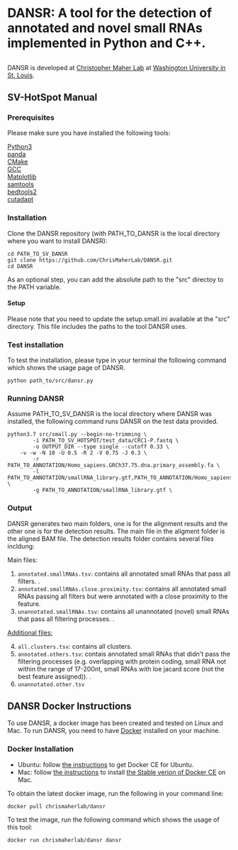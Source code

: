 # DANSR: A tool for the detection of annotated and novel small RNAs implemented in Python and C++. 

## 
DANSR is developed at [Christopher Maher Lab](http://www.maherlab.com/) at [Washington University in St. Louis](http://www.wustl.edu).
   
## SV-HotSpot Manual
### Prerequisites
Please make sure you have installed the following tools:

[Python3](https://www.python.org/) <br>
[panda](https://pandas.pydata.org/) <br>
[CMake](https://cmake.org/) <br>
[GCC](https://gcc.gnu.org/) <br>
[Matplotlib](http://matplotlib.org/) <br>
[samtools](https://github.com/samtools/samtools) <br>
[bedtools2](https://github.com/arq5x/bedtools2) <br>
[cutadapt](https://cutadapt.readthedocs.io/en/stable/) 

### Installation
Clone the DANSR repository (with PATH_TO_DANSR is the local directory where you want to install DANSR):

```
cd PATH_TO_SV_DANSR
git clone https://github.com/ChrisMaherLab/DANSR.git
cd DANSR
```
As an optional step, you can add the absolute path to the "src" directoy to the PATH variable. 
 
#### Setup
Please note that you need to update the setup.small.ini available at the "src" directory. This file includes the paths to the tool DANSR uses. 

### Test installation
To test the installation, please type in your terminal the following command which shows the usage page of DANSR. 
```
python path_to/src/dansr.py
```

### Running DANSR
Assume PATH_TO_SV_DANSR is the local directory where DANSR was installed, the following command runs DANSR on the test data provided.

```
python3.7 src/small.py --begin-no-trimming \
        -i PATH_TO_SV_HOTSPOT/test_data/CRC1-P.fastq \
        -o OUTPUT_DIR --type single --cutoff 0.33 \
	-v -w -N 10 -U 0.5 -R 2 -V 0.75 -J 0.3 \
        -r PATH_TO_ANNOTATION/Homo_sapiens.GRCh37.75.dna.primary_assembly.fa \
        -l PATH_TO_ANNOTATION/smallRNA_library.gtf,PATH_TO_ANNOTATION/Homo_sapiens.GRCh37.75.gtf \
        -g PATH_TO_ANNOTATION/smallRNA_library.gtf \
```

### Output  
DANSR generates two main folders, one is for the alignment results and the other one is for the detection results. The main file in the aligment folder is the aligned BAM file. The detection results folder contains several files incldung:  
 
Main files:
1. ```annotated.smallRNAs.tsv```: contains all annotated small RNAs that pass all filters. . 
2. ```annotated.smallRNAs.close.proximity.tsv```: contains all annotated small RNAs passing all filters but were annotated with a close proximity to the feature.  
3. ```unannotated.smallRNAs.tsv```: contains all unannotated (novel) small RNAs that pass all filtering processes. . 

<u>Additional files:</u> 

4. ```all.clusters.tsv```: contains all clusters. 
5. ```annotated.others.tsv```: contais annotated small RNAs that didn't pass the filtering processes (e.g. overlapping with protein coding, small RNA not within the range of 17-200nt, small RNAs with loe jacard score (not the best feature assigned)). . 
6. ```unannotated.other.tsv```


## DANSR Docker Instructions
To use DANSR, a docker image has been created and tested on Linux and Mac. To run DANSR, you need to have [Docker](https://docs.docker.com/) installed on your machine. 

### Docker Installation
* Ubuntu: follow [the instructions](https://docs.docker.com/engine/installation/linux/docker-ce/ubuntu/) to get Docker CE for Ubuntu.
* Mac: follow [the instructions](https://store.docker.com/editions/community/docker-ce-desktop-mac) to install [the Stable verion of Docker CE](https://download.docker.com/mac/stable/Docker.dmg) on Mac.
<!--- 
* Windows: follow [the instructions](https://docs.docker.com/toolbox/toolbox_install_windows/) to install [Docker Toolbox](https://download.docker.com/win/stable/DockerTool    box.exe) on Windows. 
-->
 
To obtain the latest docker image, run the following in your command line:
 
```
docker pull chrismaherlab/dansr
```
To test the image, run the following command which shows the usage of this tool:
```
docker run chrismaherlab/dansr dansr
```

